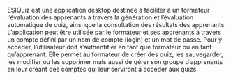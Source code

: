 ESIQuiz est une application desktop destinée à faciliter à un formateur
l’évaluation des apprenants à travers la génération et l’évaluation automatique de quiz, ainsi que la
consultation des résultats des apprenants.
L’application peut être utilisée par le formateur et ses apprenants à travers un compte défini
par un nom de compte (login) et un mot de passe. Pour y accéder, l’utilisateur doit s’authentifier
en tant que formateur ou en tant qu’apprenant. Elle permet au formateur de créer des quiz, les
sauvegarder, les modifier ou les supprimer mais aussi de gérer son groupe d’apprenants en leur
créant des comptes qui leur serviront à accéder aux quizs.